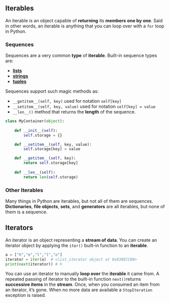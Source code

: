 ## Iterables
An iterable is an object capable of **returning** its **members** **one by one**. Said in other words, an iterable is anything that you can loop over with a `for` loop in Python.
### Sequences
Sequences are a very common **type** of **iterable**. Built-in sequence types are:
- [**lists**](https://docs.python.org/3.3/library/stdtypes.html#list)
- [**strings**](https://docs.python.org/3.3/library/stdtypes.html#str)
- [**tuples**](https://docs.python.org/3.3/library/stdtypes.html#tuple)

Sequences support such magic methods as:
- `__getitem__(self, key)` used for notation `self[key]`
- `__setitem__(self, key, value)` used for notation `self[key] = value`
- `__len__()` method that returns the **length** of the sequence.

```python
class MyContainer(object):  
  
	def __init__(self):  
		self.storage = {}  

	def __setitem__(self, key, value):  
		self.storage[key] = value  

	def __getitem__(self, key):  
		return self.storage[key]
	
	def __len__(self):
		return len(self.storage)
```
### Other Iterables
Many things in Python are iterables, but not all of them are sequences. **Dictionaries**, **file objects**, **sets**, and **generators** are all iterables, but none of them is a sequence.

## Iterators

An iterator is an object representing a **stream of data**. You can create an iterator object by applying the `iter()` built-in function to an **iterable**.
```python
a = ["h","e","l","l","o"]
iterator = iter(a)  # <list_iterator object at 0x038ECCB0>
print(next(iterator)) # h
```
You can use an iterator to manually **loop over** the **iterable** it came from. A repeated passing of iterator to the built-in function `next()`returns **successive items** in the **stream**. Once, when you consumed an item from an iterator, it’s gone. When no more data are available a `StopIteration` exception is raised.
